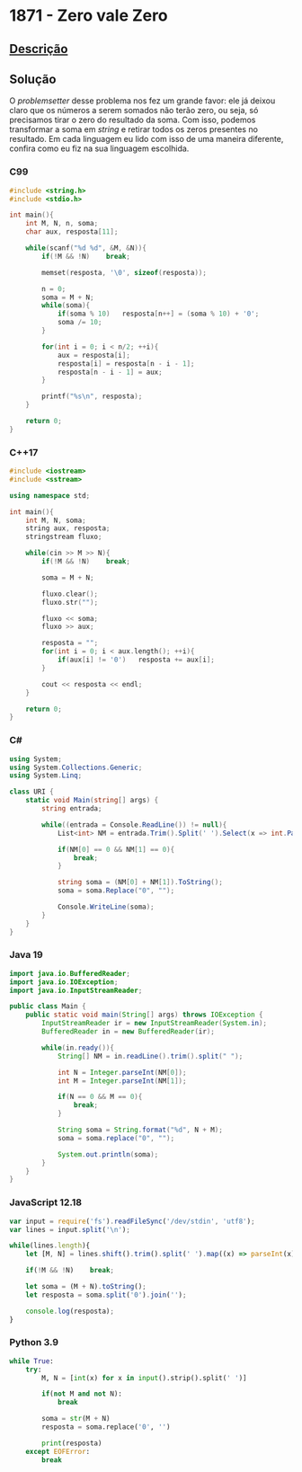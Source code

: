# 1871 - Zero vale Zero

## [Descrição](https://www.beecrowd.com.br/judge/pt/problems/view/1871)

## Solução

O _problemsetter_ desse problema nos fez um grande favor: ele já deixou claro que os números a serem somados não terão zero, ou seja, só precisamos tirar o zero do resultado da soma. Com isso, podemos transformar a soma em _string_ e retirar todos os zeros presentes no resultado. Em cada linguagem eu lido com isso de uma maneira diferente, confira como eu fiz na sua linguagem escolhida.

### C99
```c
#include <string.h>
#include <stdio.h>

int main(){
    int M, N, n, soma;
    char aux, resposta[11];

    while(scanf("%d %d", &M, &N)){
        if(!M && !N)    break;

        memset(resposta, '\0', sizeof(resposta));

        n = 0;
        soma = M + N;
        while(soma){
            if(soma % 10)   resposta[n++] = (soma % 10) + '0';
            soma /= 10;
        }

        for(int i = 0; i < n/2; ++i){
            aux = resposta[i];
            resposta[i] = resposta[n - i - 1];
            resposta[n - i - 1] = aux;
        }

        printf("%s\n", resposta);
    }

    return 0;
}
```

### C++17
```cpp
#include <iostream>
#include <sstream>

using namespace std;

int main(){
    int M, N, soma;
    string aux, resposta;
    stringstream fluxo;

    while(cin >> M >> N){
        if(!M && !N)    break;

        soma = M + N;

        fluxo.clear();
        fluxo.str("");

        fluxo << soma;
        fluxo >> aux;

        resposta = "";
        for(int i = 0; i < aux.length(); ++i){
            if(aux[i] != '0')   resposta += aux[i];
        }

        cout << resposta << endl;
    }

    return 0;
}
```

### C#
```cs
using System;
using System.Collections.Generic;
using System.Linq;

class URI {
    static void Main(string[] args) {
        string entrada;

        while((entrada = Console.ReadLine()) != null){
            List<int> NM = entrada.Trim().Split(' ').Select(x => int.Parse(x)).ToList();

            if(NM[0] == 0 && NM[1] == 0){
                break;
            }

            string soma = (NM[0] + NM[1]).ToString();
            soma = soma.Replace("0", "");

            Console.WriteLine(soma);
        }
    }
}
```

### Java 19
```java
import java.io.BufferedReader;
import java.io.IOException;
import java.io.InputStreamReader;

public class Main {
    public static void main(String[] args) throws IOException {
        InputStreamReader ir = new InputStreamReader(System.in);
        BufferedReader in = new BufferedReader(ir);

        while(in.ready()){
            String[] NM = in.readLine().trim().split(" ");

            int N = Integer.parseInt(NM[0]);
            int M = Integer.parseInt(NM[1]);

            if(N == 0 && M == 0){
                break;
            }

            String soma = String.format("%d", N + M);
            soma = soma.replace("0", "");

            System.out.println(soma);
        }
    }
}
```

### JavaScript 12.18
```js
var input = require('fs').readFileSync('/dev/stdin', 'utf8');
var lines = input.split('\n');

while(lines.length){
    let [M, N] = lines.shift().trim().split(' ').map((x) => parseInt(x));

    if(!M && !N)    break;

    let soma = (M + N).toString();
    let resposta = soma.split('0').join('');

    console.log(resposta);
}
```

### Python 3.9
```py
while True:
    try:
        M, N = [int(x) for x in input().strip().split(' ')]

        if(not M and not N):
            break

        soma = str(M + N)
        resposta = soma.replace('0', '')

        print(resposta)
    except EOFError:
        break
```